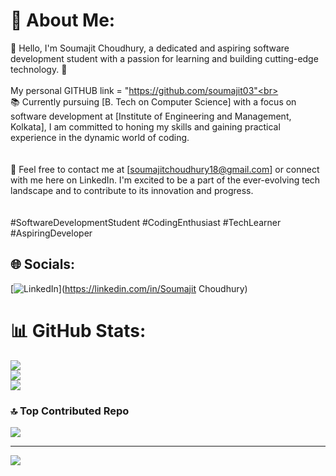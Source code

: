 # 💫 About Me:
👋 Hello, I'm Soumajit Choudhury, a dedicated and aspiring software development student with a passion for learning and building cutting-edge technology. 🌟<br><br>My personal GITHUB link = "https://github.com/soumajit03"<br><br>📚 Currently pursuing [B. Tech on Computer Science] with a focus on software development at [Institute of Engineering and Management, Kolkata], I am committed to honing my skills and gaining practical experience in the dynamic world of coding.<br><br><br>📧 Feel free to contact me at [soumajitchoudhury18@gmail.com] or connect with me here on LinkedIn. I'm excited to be a part of the ever-evolving tech landscape and to contribute to its innovation and progress. <br><br><br>#SoftwareDevelopmentStudent #CodingEnthusiast #TechLearner #AspiringDeveloper


## 🌐 Socials:
[![LinkedIn](https://img.shields.io/badge/LinkedIn-%230077B5.svg?logo=linkedin&logoColor=white)](https://linkedin.com/in/Soumajit Choudhury) 

# 📊 GitHub Stats:
![](https://github-readme-stats.vercel.app/api?username=soumajit03&theme=tokyonight&hide_border=false&include_all_commits=true&count_private=false)<br/>
![](https://github-readme-streak-stats.herokuapp.com/?user=soumajit03&theme=tokyonight&hide_border=false)<br/>
![](https://github-readme-stats.vercel.app/api/top-langs/?username=soumajit03&theme=tokyonight&hide_border=false&include_all_commits=true&count_private=false&layout=compact)

### 🔝 Top Contributed Repo
![](https://github-contributor-stats.vercel.app/api?username=soumajit03&limit=5&theme=merko&combine_all_yearly_contributions=true)

---
[![](https://visitcount.itsvg.in/api?id=soumajit03&icon=3&color=1)](https://visitcount.itsvg.in)

<!-- Proudly created with GPRM ( https://gprm.itsvg.in ) -->
